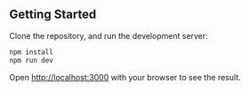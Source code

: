 ## Getting Started
Clone the repository, and run the development server:

```bash
npm install
npm run dev
```

Open [http://localhost:3000](http://localhost:3000) with your browser to see the result.
